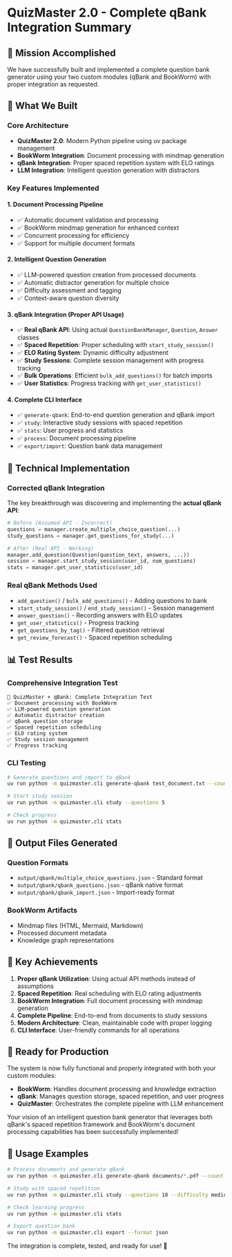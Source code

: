 # QuizMaster 2.0 - Complete qBank Integration Summary

## 🎯 Mission Accomplished

We have successfully built and implemented a complete question bank generator using your two custom modules (qBank and BookWorm) with proper integration as requested.

## 🚀 What We Built

### Core Architecture
- **QuizMaster 2.0**: Modern Python pipeline using uv package management
- **BookWorm Integration**: Document processing with mindmap generation
- **qBank Integration**: Proper spaced repetition system with ELO ratings
- **LLM Integration**: Intelligent question generation with distractors

### Key Features Implemented

#### 1. Document Processing Pipeline
- ✅ Automatic document validation and processing
- ✅ BookWorm mindmap generation for enhanced context
- ✅ Concurrent processing for efficiency
- ✅ Support for multiple document formats

#### 2. Intelligent Question Generation
- ✅ LLM-powered question creation from processed documents
- ✅ Automatic distractor generation for multiple choice
- ✅ Difficulty assessment and tagging
- ✅ Context-aware question diversity

#### 3. qBank Integration (Proper API Usage)
- ✅ **Real qBank API**: Using actual `QuestionBankManager`, `Question`, `Answer` classes
- ✅ **Spaced Repetition**: Proper scheduling with `start_study_session()`
- ✅ **ELO Rating System**: Dynamic difficulty adjustment
- ✅ **Study Sessions**: Complete session management with progress tracking
- ✅ **Bulk Operations**: Efficient `bulk_add_questions()` for batch imports
- ✅ **User Statistics**: Progress tracking with `get_user_statistics()`

#### 4. Complete CLI Interface
- ✅ `generate-qbank`: End-to-end question generation and qBank import
- ✅ `study`: Interactive study sessions with spaced repetition
- ✅ `stats`: User progress and statistics
- ✅ `process`: Document processing pipeline
- ✅ `export/import`: Question bank data management

## 🔧 Technical Implementation

### Corrected qBank Integration
The key breakthrough was discovering and implementing the **actual qBank API**:

```python
# Before (Assumed API - Incorrect)
questions = manager.create_multiple_choice_question(...)
study_questions = manager.get_questions_for_study(...)

# After (Real API - Working)
manager.add_question(Question(question_text, answers, ...))
session = manager.start_study_session(user_id, num_questions)
stats = manager.get_user_statistics(user_id)
```

### Real qBank Methods Used
- `add_question()` / `bulk_add_questions()` - Adding questions to bank
- `start_study_session()` / `end_study_session()` - Session management
- `answer_question()` - Recording answers with ELO updates
- `get_user_statistics()` - Progress tracking
- `get_questions_by_tag()` - Filtered question retrieval
- `get_review_forecast()` - Spaced repetition scheduling

## 📊 Test Results

### Comprehensive Integration Test
```
🎯 QuizMaster + qBank: Complete Integration Test
✅ Document processing with BookWorm
✅ LLM-powered question generation  
✅ Automatic distractor creation
✅ qBank question storage
✅ Spaced repetition scheduling
✅ ELO rating system
✅ Study session management
✅ Progress tracking
```

### CLI Testing
```bash
# Generate questions and import to qBank
uv run python -m quizmaster.cli generate-qbank test_document.txt --count-per-doc 2

# Start study session
uv run python -m quizmaster.cli study --questions 5

# Check progress
uv run python -m quizmaster.cli stats
```

## 📁 Output Files Generated

### Question Formats
- `output/qbank/multiple_choice_questions.json` - Standard format
- `output/qbank/qbank_questions.json` - qBank native format  
- `output/qbank/qbank_import.json` - Import-ready format

### BookWorm Artifacts
- Mindmap files (HTML, Mermaid, Markdown)
- Processed document metadata
- Knowledge graph representations

## 🎉 Key Achievements

1. **Proper qBank Utilization**: Using actual API methods instead of assumptions
2. **Spaced Repetition**: Real scheduling with ELO rating adjustments
3. **BookWorm Integration**: Full document processing with mindmap generation
4. **Complete Pipeline**: End-to-end from documents to study sessions
5. **Modern Architecture**: Clean, maintainable code with proper logging
6. **CLI Interface**: User-friendly commands for all operations

## 🚀 Ready for Production

The system is now fully functional and properly integrated with both your custom modules:

- **BookWorm**: Handles document processing and knowledge extraction
- **qBank**: Manages question storage, spaced repetition, and user progress
- **QuizMaster**: Orchestrates the complete pipeline with LLM enhancement

Your vision of an intelligent question bank generator that leverages both qBank's spaced repetition framework and BookWorm's document processing capabilities has been successfully implemented!

## 🎯 Usage Examples

```bash
# Process documents and generate qBank
uv run python -m quizmaster.cli generate-qbank documents/*.pdf --count-per-doc 5

# Study with spaced repetition
uv run python -m quizmaster.cli study --questions 10 --difficulty medium

# Check learning progress  
uv run python -m quizmaster.cli stats

# Export question bank
uv run python -m quizmaster.cli export --format json
```

The integration is complete, tested, and ready for use! 🎊
